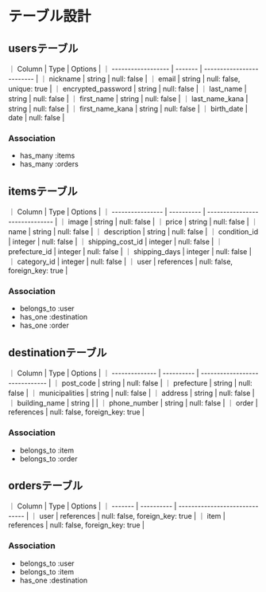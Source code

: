  # テーブル設計

 ## usersテーブル

｜ Column             | Type    | Options                   |
｜ ------------------ | ------- | ------------------------- |
｜ nickname           | string  | null: false               |
｜ email              | string  | null: false, unique: true |
｜ encrypted_password | string  | null: false               |
｜ last_name          | string  | null: false               |
｜ first_name         | string  | null: false               |
｜ last_name_kana     | string  | null: false               |
｜ first_name_kana    | string  | null: false               |
｜ birth_date         | date    | null: false               |

### Association

- has_many :items
- has_many :orders

## itemsテーブル

｜ Column           | Type       | Options                        |
｜ ---------------- | ---------- | ------------------------------ |
｜ image            | string     | null: false                    |
｜ price            | string     | null: false                    |
｜ name             | string     | null: false                    |
｜ description      | string     | null: false                    |
｜ condition_id     | integer    | null: false                    |
｜ shipping_cost_id | integer    | null: false                    |
｜ prefecture_id    | integer    | null: false                    |
｜ shipping_days    | integer    | null: false                    |
｜ category_id      | integer    | null: false                    |
｜ user             | references | null: false, foreign_key: true |

### Association

- belongs_to :user
- has_one :destination
- has_one :order


## destinationテーブル

｜ Column         | Type       | Options                        |
｜ -------------- | ---------- | ------------------------------ |
｜ post_code      | string     | null: false                    |
｜ prefecture     | string     | null: false                    |
｜ municipalities | string     | null: false                    |
｜ address        | string     | null: false                    |
｜ building_name  | string     |                                |
｜ phone_number   | string     | null: false                    |
｜ order          | references | null: false, foreign_key: true |

### Association

- belongs_to :item
- belongs_to :order

## ordersテーブル

｜ Column  | Type       | Options                        |
｜ ------- | ---------- | ------------------------------ |
｜ user    | references | null: false, foreign_key: true |
｜ item    | references | null: false, foreign_key: true |

### Association

- belongs_to :user
- belongs_to :item
- has_one :destination